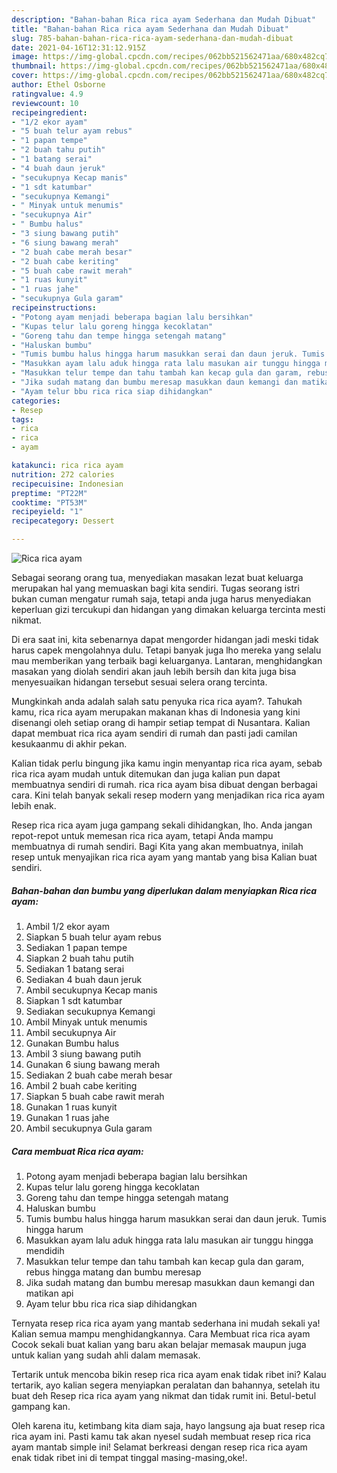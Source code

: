 ```yaml
---
description: "Bahan-bahan Rica rica ayam Sederhana dan Mudah Dibuat"
title: "Bahan-bahan Rica rica ayam Sederhana dan Mudah Dibuat"
slug: 785-bahan-bahan-rica-rica-ayam-sederhana-dan-mudah-dibuat
date: 2021-04-16T12:31:12.915Z
image: https://img-global.cpcdn.com/recipes/062bb521562471aa/680x482cq70/rica-rica-ayam-foto-resep-utama.jpg
thumbnail: https://img-global.cpcdn.com/recipes/062bb521562471aa/680x482cq70/rica-rica-ayam-foto-resep-utama.jpg
cover: https://img-global.cpcdn.com/recipes/062bb521562471aa/680x482cq70/rica-rica-ayam-foto-resep-utama.jpg
author: Ethel Osborne
ratingvalue: 4.9
reviewcount: 10
recipeingredient:
- "1/2 ekor ayam"
- "5 buah telur ayam rebus"
- "1 papan tempe"
- "2 buah tahu putih"
- "1 batang serai"
- "4 buah daun jeruk"
- "secukupnya Kecap manis"
- "1 sdt katumbar"
- "secukupnya Kemangi"
- " Minyak untuk menumis"
- "secukupnya Air"
- " Bumbu halus"
- "3 siung bawang putih"
- "6 siung bawang merah"
- "2 buah cabe merah besar"
- "2 buah cabe keriting"
- "5 buah cabe rawit merah"
- "1 ruas kunyit"
- "1 ruas jahe"
- "secukupnya Gula garam"
recipeinstructions:
- "Potong ayam menjadi beberapa bagian lalu bersihkan"
- "Kupas telur lalu goreng hingga kecoklatan"
- "Goreng tahu dan tempe hingga setengah matang"
- "Haluskan bumbu"
- "Tumis bumbu halus hingga harum masukkan serai dan daun jeruk. Tumis hingga harum"
- "Masukkan ayam lalu aduk hingga rata lalu masukan air tunggu hingga mendidih"
- "Masukkan telur tempe dan tahu tambah kan kecap gula dan garam, rebus hingga matang dan bumbu meresap"
- "Jika sudah matang dan bumbu meresap masukkan daun kemangi dan matikan api"
- "Ayam telur bbu rica rica siap dihidangkan"
categories:
- Resep
tags:
- rica
- rica
- ayam

katakunci: rica rica ayam 
nutrition: 272 calories
recipecuisine: Indonesian
preptime: "PT22M"
cooktime: "PT53M"
recipeyield: "1"
recipecategory: Dessert

---
```



![Rica rica ayam](https://img-global.cpcdn.com/recipes/062bb521562471aa/680x482cq70/rica-rica-ayam-foto-resep-utama.jpg)

Sebagai seorang orang tua, menyediakan masakan lezat buat keluarga merupakan hal yang memuaskan bagi kita sendiri. Tugas seorang istri bukan cuman mengatur rumah saja, tetapi anda juga harus menyediakan keperluan gizi tercukupi dan hidangan yang dimakan keluarga tercinta mesti nikmat.

Di era  saat ini, kita sebenarnya dapat mengorder hidangan jadi meski tidak harus capek mengolahnya dulu. Tetapi banyak juga lho mereka yang selalu mau memberikan yang terbaik bagi keluarganya. Lantaran, menghidangkan masakan yang diolah sendiri akan jauh lebih bersih dan kita juga bisa menyesuaikan hidangan tersebut sesuai selera orang tercinta. 



Mungkinkah anda adalah salah satu penyuka rica rica ayam?. Tahukah kamu, rica rica ayam merupakan makanan khas di Indonesia yang kini disenangi oleh setiap orang di hampir setiap tempat di Nusantara. Kalian dapat membuat rica rica ayam sendiri di rumah dan pasti jadi camilan kesukaanmu di akhir pekan.

Kalian tidak perlu bingung jika kamu ingin menyantap rica rica ayam, sebab rica rica ayam mudah untuk ditemukan dan juga kalian pun dapat membuatnya sendiri di rumah. rica rica ayam bisa dibuat dengan berbagai cara. Kini telah banyak sekali resep modern yang menjadikan rica rica ayam lebih enak.

Resep rica rica ayam juga gampang sekali dihidangkan, lho. Anda jangan repot-repot untuk memesan rica rica ayam, tetapi Anda mampu membuatnya di rumah sendiri. Bagi Kita yang akan membuatnya, inilah resep untuk menyajikan rica rica ayam yang mantab yang bisa Kalian buat sendiri.

<!--inarticleads1-->

##### Bahan-bahan dan bumbu yang diperlukan dalam menyiapkan Rica rica ayam:

1. Ambil 1/2 ekor ayam
1. Siapkan 5 buah telur ayam rebus
1. Sediakan 1 papan tempe
1. Siapkan 2 buah tahu putih
1. Sediakan 1 batang serai
1. Sediakan 4 buah daun jeruk
1. Ambil secukupnya Kecap manis
1. Siapkan 1 sdt katumbar
1. Sediakan secukupnya Kemangi
1. Ambil  Minyak untuk menumis
1. Ambil secukupnya Air
1. Gunakan  Bumbu halus
1. Ambil 3 siung bawang putih
1. Gunakan 6 siung bawang merah
1. Sediakan 2 buah cabe merah besar
1. Ambil 2 buah cabe keriting
1. Siapkan 5 buah cabe rawit merah
1. Gunakan 1 ruas kunyit
1. Gunakan 1 ruas jahe
1. Ambil secukupnya Gula garam




<!--inarticleads2-->

##### Cara membuat Rica rica ayam:

1. Potong ayam menjadi beberapa bagian lalu bersihkan
1. Kupas telur lalu goreng hingga kecoklatan
1. Goreng tahu dan tempe hingga setengah matang
1. Haluskan bumbu
1. Tumis bumbu halus hingga harum masukkan serai dan daun jeruk. Tumis hingga harum
1. Masukkan ayam lalu aduk hingga rata lalu masukan air tunggu hingga mendidih
1. Masukkan telur tempe dan tahu tambah kan kecap gula dan garam, rebus hingga matang dan bumbu meresap
1. Jika sudah matang dan bumbu meresap masukkan daun kemangi dan matikan api
1. Ayam telur bbu rica rica siap dihidangkan




Ternyata resep rica rica ayam yang mantab sederhana ini mudah sekali ya! Kalian semua mampu menghidangkannya. Cara Membuat rica rica ayam Cocok sekali buat kalian yang baru akan belajar memasak maupun juga untuk kalian yang sudah ahli dalam memasak.

Tertarik untuk mencoba bikin resep rica rica ayam enak tidak ribet ini? Kalau tertarik, ayo kalian segera menyiapkan peralatan dan bahannya, setelah itu buat deh Resep rica rica ayam yang nikmat dan tidak rumit ini. Betul-betul gampang kan. 

Oleh karena itu, ketimbang kita diam saja, hayo langsung aja buat resep rica rica ayam ini. Pasti kamu tak akan nyesel sudah membuat resep rica rica ayam mantab simple ini! Selamat berkreasi dengan resep rica rica ayam enak tidak ribet ini di tempat tinggal masing-masing,oke!.

